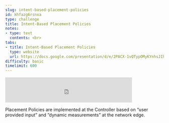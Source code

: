 ```yaml
---
slug: intent-based-placement-policies
id: khfazg6rsnxa
type: challenge
title: Intent-Based Placement Policies
notes:
- type: text
  contents: <br>
tabs:
- title: Intent-Based Placement Policies
  type: website
  url: https://docs.google.com/presentation/d/e/2PACX-1vQTypOMyKYnhsJIkY5phovWnX3l6-98g6tqhgSKiFXGouX1jd6fESeis61zhxuJ0Q/embed?start=false&loop=false&delayms=3000
difficulty: basic
timelimit: 600
---
```


<iframe style="position: relative; height: 80px; width: 80%;" src="https://drive.google.com/file/d/1EBtfrXA97QKSAamVvybsuL42vPU2wHKX/preview" title="Mp3 player" frameborder="0" allow="accelerometer; autoplay; clipboard-write; encrypted-media; gyroscope; picture-in-picture" allowfullscreen></iframe>

Placement Policies are implemented at the Controller based on “user provided input” and ”dynamic measurements” at the network edge.
